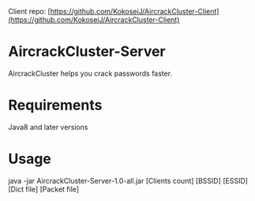 Client repo: [https://github.com/KokoseiJ/AircrackCluster-Client](https://github.com/KokoseiJ/AircrackCluster-Client)

# AircrackCluster-Server
AircrackCluster helps you crack passwords faster.
​
# Requirements
Java8 and later versions
​
# Usage
java -jar AircrackCluster-Server-1.0-all.jar [Clients count] [BSSID] [ESSID] [Dict file] [Packet file]
